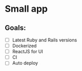 # Small app

## Goals:

- [ ] Latest Ruby and Rails versions
- [ ] Dockerized
- [ ] ReactJS for UI
- [ ] CI
- [ ] Auto deploy
